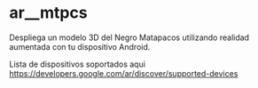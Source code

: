 # ar__mtpcs
Despliega un modelo 3D del Negro Matapacos utilizando realidad aumentada con tu dispositivo Android.

Lista de dispositivos soportados aqui https://developers.google.com/ar/discover/supported-devices

